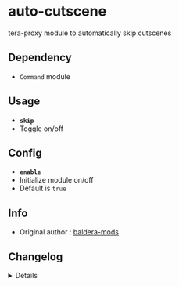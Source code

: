 # auto-cutscene
tera-proxy module to automatically skip cutscenes

## Dependency
- `Command` module

## Usage
- __`skip`__
- Toggle on/off

## Config
- __`enable`__
- Initialize module on/off
- Default is `true`

## Info
- Original author : [baldera-mods](https://github.com/baldera-mods)

## Changelog
<details>
  
    1.28
    - Added auto-update support
    - Refactored config file
    -- Added `enable`
    1.27
    - Updated name and font color
    1.26
    - Updated code aesthetics
    1.24
    - Updated code
    - Added string function
    1.23
    - Updated code aesthetics
    1.22
    - Updated code aesthetics
    1.21
    - Rolled back code
    1.20
    - Fixed error
    1.10
    - Updated code
    1.00
    - Initial fork

</details>
